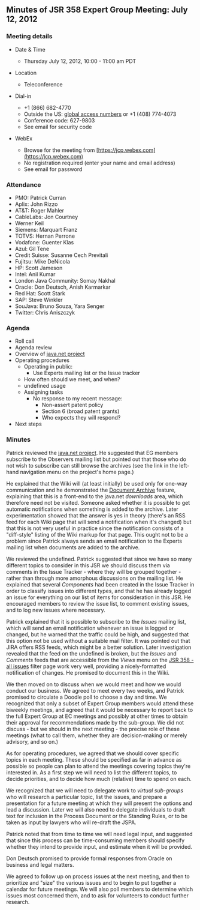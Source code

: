 ## Minutes of JSR 358 Expert Group Meeting: July 12, 2012

### Meeting details

*   Date & Time
    *   Thursday July 12, 2012, 10:00 - 11:00 am PDT

*   Location
    *   Teleconference

*   Dial-in
    *   +1 (866) 682-4770
    *   Outside the US: [global access numbers](https://www.intercallonline.com/portlets/scheduling/viewNumbers/listNumbersByCode.do?confCode=6279803) or +1 (408) 774-4073
    *   Conference code: 627-9803
    *   See email for security code

*   WebEx
    *   Browse for the meeting from [https://jcp.webex.com](https://jcp.webex.com)
    *   No registration required (enter your name and email address)
    *   See email for password

### Attendance

*   PMO: Patrick Curran
*   Aplix: John Rizzo
*   AT&T: Roger Mahler
*   CableLabs: Jon Courtney
*   Werner Keil
*   Siemens: Marquart Franz
*   TOTVS: Hernan Perrone
*   Vodafone: Guenter Klas
*   Azul: Gil Tene
*   Credit Suisse: Susanne Cech Previtali
*   Fujitsu: Mike DeNicola
*   HP: Scott Jameson
*   Intel: Anil Kumar
*   London Java Community: Somay Nakhal
*   Oracle: Don Deutsch, Anish Karmarkar
*   Red Hat: Scott Stark
*   SAP: Steve Winkler
*   SouJava: Bruno Souza, Yara Senger
*   Twitter: Chris Aniszczyk

### Agenda

*   Roll call
*   Agenda review
*   Overview of [java.net project](https:/github.com/jcp-org/jsr358/pages/Home)
*   Operating procedures
    *   Operating in public:
        *   Use Experts mailing list or the Issue tracker
    *   How often should we meet, and when?
    *   undefined usage
    *   Assigning tasks
        *   No response to my recent message:
            *   Non-assert patent policy
            *   Section 6 (broad patent grants)
            *   Who expects they will respond?
*   Next steps

### Minutes

Patrick reviewed the [java.net project](https:/github.com/jcp-org/jsr358/pages/Home). He suggested that EG members subscribe to the Observers mailing list but pointed out that those who do not wish to subscribe can still browse the archives (see the link in the left-hand navigation menu on the project's home page.)

He explained that the Wiki will (at least initially) be used only for one-way communication and he demonstrated the [Document Archive](https:/github.com/jcp-org/jsr358/pages/DocumentIndex) feature, explaining that this is a front-end to the java.net _downloads_ area, which therefore need not be visited. Someone asked whether it is possible to get automatic notifications when something is added to the archive. Later experimentation showed that the answer is yes in theory (there's an RSS feed for each Wiki page that will send a notification when it's changed) but that this is not very useful in practice since the notification consists of a "diff-style" listing of the Wiki markup for that page. This ought not to be a problem since Patrick always sends an email notification to the Experts mailing list when documents are added to the archive.

We reviewed the undefined. Patrick suggested that since we have so many different topics to consider in this JSR we should discuss them via comments in the Issue Tracker - where they will be grouped together - rather than through more amorphous discussions on the mailing list. He explained that several _Components_ had been created in the Issue Tracker in order to classify issues into different types, and that he has already logged an issue for everything on our list of items for consideration in this JSR. He encouraged members to review the issue list, to comment existing issues, and to log new issues where necessary.

Patrick explained that it is possible to subscribe to the _Issues_ mailing list, which will send an email notification whenever an issue is logged or changed, but he warned that the traffic could be high, and suggested that this option not be used without a suitable mail filter. It was pointed out that JIRA offers RSS feeds, which might be a better solution. Later investigation revealed that the feed on the undefined is broken, but the _Issues_ and _Comments_ feeds that are accessible from the _Views_ menu on the [JSR 358 - all issues](http://java.net/jira/secure/IssueNavigator.jspa?mode=hide&requestId=11399) filter page work very well, providing a nicely-formatted notification of changes. He promised to document this in the Wiki.

We then moved on to discuss when we would meet and how we would conduct our business. We agreed to meet every two weeks, and Patrick promised to circulate a Doodle poll to choose a day and time. We recognized that only a subset of Expert Group members would attend these biweekly meetings, and agreed that it would be necessary to report back to the full Expert Group at EC meetings and possibly at other times to obtain their approval for recommendations made by the sub-group. We did not discuss - but we should in the next meeting - the precise role of these meetings (what to call them, whether they are decision-making or merely advisory, and so on.)

As for operating procedures, we agreed that we should cover specific topics in each meeting. These should be specified as far in advance as possible so people can plan to attend the meetings covering topics they're interested in. As a first step we will need to list the different topics, to decide priorities, and to decide how much (relative) time to spend on each.

We recognized that we will need to delegate work to _virtual sub-groups_ who will research a particular topic, list the issues, and prepare a presentation for a future meeting at which they will present the options and lead a discussion. Later we will also need to delegate individuals to draft text for inclusion in the Process Document or the Standing Rules, or to be taken as input by lawyers who will re-draft the JSPA.

Patrick noted that from time to time we will need legal input, and suggested that since this process can be time-consuming members should specify whether they intend to provide input, and estimate when it will be provided.

Don Deutsch promised to provide formal responses from Oracle on business and legal matters.

We agreed to follow up on process issues at the next meeting, and then to prioritize and "size" the various issues and to begin to put together a calendar for future meetings. We will also poll members to determine which issues most concerned them, and to ask for volunteers to conduct further research.